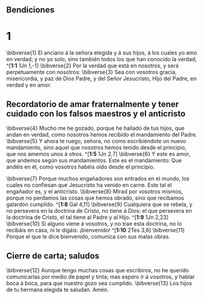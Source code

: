 ## Bendiciones
# 1 
\bibverse{1} El anciano á la señora elegida y á sus hijos, á los cuales yo amo en verdad; y no yo solo, sino también todos los que han conocido la verdad, ^[**1:1** 1Jn 1,-1] \bibverse{2} Por la verdad que está en nosotros, y será perpetuamente con nosotros: \bibverse{3} Sea con vosotros gracia, misericordia, y paz de Dios Padre, y del Señor Jesucristo, Hijo del Padre, en verdad y en amor. 


## Recordatorio de amar fraternalmente y tener cuidado con los falsos maestros y el anticristo
\bibverse{4} Mucho me he gozado, porque he hallado de tus hijos, que andan en verdad, como nosotros hemos recibido el mandamiento del Padre. \bibverse{5} Y ahora te ruego, señora, no como escribiéndote un nuevo mandamiento, sino aquel que nosotros hemos tenido desde el principio, que nos amemos unos á otros. ^[**1:5** 1Jn 2,7] \bibverse{6} Y este es amor, que andemos según sus mandamientos. Este es el mandamiento: Que andéis en él, como vosotros habéis oído desde el principio. 


\bibverse{7} Porque muchos engañadores son entrados en el mundo, los cuales no confiesan que Jesucristo ha venido en carne. Este tal el engañador es, y el anticristo. \bibverse{8} Mirad por vosotros mismos, porque no perdamos las cosas que hemos obrado, sino que recibamos galardón cumplido. ^[**1:8** Gal 4,11] \bibverse{9} Cualquiera que se rebela, y no persevera en la doctrina de Cristo, no tiene á Dios: el que persevera en la doctrina de Cristo, el tal tiene al Padre y al Hijo. ^[**1:9** 1Jn 2,23] \bibverse{10} Si alguno viene á vosotros, y no trae esta doctrina, no lo recibáis en casa, ni le digáis: ¡bienvenido! ^[**1:10** 2Tes 3,6] \bibverse{11} Porque el que le dice bienvenido, comunica con sus malas obras. 
  

## Cierre de carta; saludos
\bibverse{12} Aunque tengo muchas cosas que escribiros, no he querido comunicarlas por medio de papel y tinta; mas espero ir á vosotros, y hablar boca á boca, para que nuestro gozo sea cumplido. \bibverse{13} Los hijos de tu hermana elegida te saludan. Amén. 